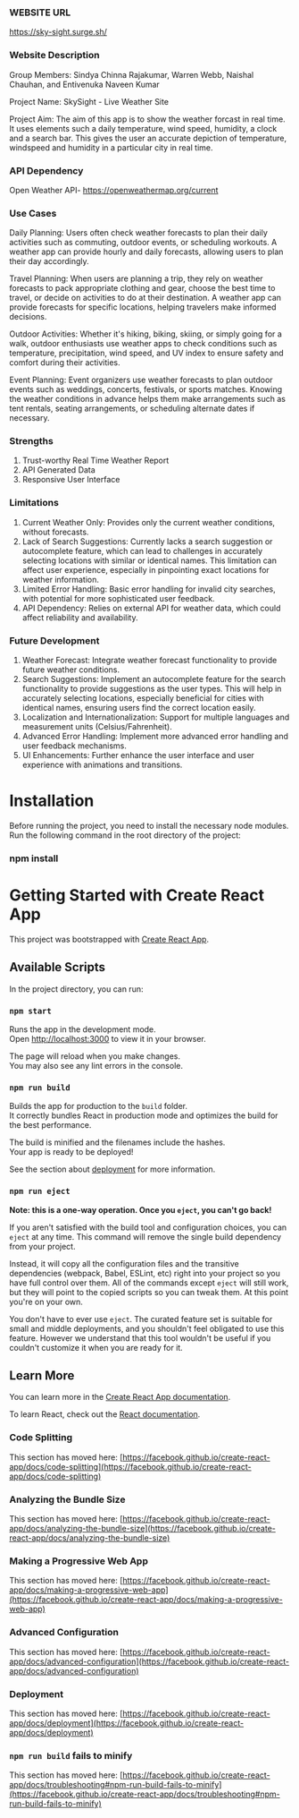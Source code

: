 ### WEBSITE URL

https://sky-sight.surge.sh/

### Website Description

Group Members: Sindya Chinna Rajakumar, Warren Webb, Naishal Chauhan, and Entivenuka Naveen Kumar

Project Name: SkySight - Live Weather Site

Project Aim: The aim of this app is to show the weather forcast in real time. It uses elements such a daily temperature, wind speed, humidity, a clock and a search bar. This gives the user an accurate depiction of temperature, windspeed and humidity in a particular city in real time.

### API Dependency

Open Weather API- https://openweathermap.org/current

### Use Cases

Daily Planning: Users often check weather forecasts to plan their daily activities such as commuting, outdoor events, or scheduling workouts. A weather app can provide hourly and daily forecasts, allowing users to plan their day accordingly.

Travel Planning: When users are planning a trip, they rely on weather forecasts to pack appropriate clothing and gear, choose the best time to travel, or decide on activities to do at their destination. A weather app can provide forecasts for specific locations, helping travelers make informed decisions.

Outdoor Activities: Whether it's hiking, biking, skiing, or simply going for a walk, outdoor enthusiasts use weather apps to check conditions such as temperature, precipitation, wind speed, and UV index to ensure safety and comfort during their activities.

Event Planning: Event organizers use weather forecasts to plan outdoor events such as weddings, concerts, festivals, or sports matches. Knowing the weather conditions in advance helps them make arrangements such as tent rentals, seating arrangements, or scheduling alternate dates if necessary.

### Strengths

1. Trust-worthy Real Time Weather Report
2. API Generated Data
3. Responsive User Interface


### Limitations
1. Current Weather Only: Provides only the current weather conditions, without forecasts.
2. Lack of Search Suggestions: Currently lacks a search suggestion or autocomplete feature, which can lead to challenges in accurately selecting locations with similar or identical names. This limitation can affect user experience, especially in pinpointing exact locations for weather information.
3. Limited Error Handling: Basic error handling for invalid city searches, with potential for more sophisticated user feedback.
4. API Dependency: Relies on external API for weather data, which could affect reliability and availability.


### Future Development

1. Weather Forecast: Integrate weather forecast functionality to provide future weather conditions.
2. Search Suggestions: Implement an autocomplete feature for the search functionality to provide suggestions as the user types. This will help in accurately selecting locations, especially beneficial for cities with identical names, ensuring users find the correct location easily.
3. Localization and Internationalization: Support for multiple languages and measurement units (Celsius/Fahrenheit).
4. Advanced Error Handling: Implement more advanced error handling and user feedback mechanisms.
5. UI Enhancements: Further enhance the user interface and user experience with animations and transitions.

# Installation

Before running the project, you need to install the necessary node modules. Run the following command in the root directory of the project:

### npm install


# Getting Started with Create React App

This project was bootstrapped with [Create React App](https://github.com/facebook/create-react-app).

## Available Scripts

In the project directory, you can run:

### `npm start`

Runs the app in the development mode.\
Open [http://localhost:3000](http://localhost:3000) to view it in your browser.

The page will reload when you make changes.\
You may also see any lint errors in the console.

### `npm run build`

Builds the app for production to the `build` folder.\
It correctly bundles React in production mode and optimizes the build for the best performance.

The build is minified and the filenames include the hashes.\
Your app is ready to be deployed!

See the section about [deployment](https://facebook.github.io/create-react-app/docs/deployment) for more information.

### `npm run eject`

**Note: this is a one-way operation. Once you `eject`, you can't go back!**

If you aren't satisfied with the build tool and configuration choices, you can `eject` at any time. This command will remove the single build dependency from your project.

Instead, it will copy all the configuration files and the transitive dependencies (webpack, Babel, ESLint, etc) right into your project so you have full control over them. All of the commands except `eject` will still work, but they will point to the copied scripts so you can tweak them. At this point you're on your own.

You don't have to ever use `eject`. The curated feature set is suitable for small and middle deployments, and you shouldn't feel obligated to use this feature. However we understand that this tool wouldn't be useful if you couldn't customize it when you are ready for it.

## Learn More

You can learn more in the [Create React App documentation](https://facebook.github.io/create-react-app/docs/getting-started).

To learn React, check out the [React documentation](https://reactjs.org/).

### Code Splitting

This section has moved here: [https://facebook.github.io/create-react-app/docs/code-splitting](https://facebook.github.io/create-react-app/docs/code-splitting)

### Analyzing the Bundle Size

This section has moved here: [https://facebook.github.io/create-react-app/docs/analyzing-the-bundle-size](https://facebook.github.io/create-react-app/docs/analyzing-the-bundle-size)

### Making a Progressive Web App

This section has moved here: [https://facebook.github.io/create-react-app/docs/making-a-progressive-web-app](https://facebook.github.io/create-react-app/docs/making-a-progressive-web-app)

### Advanced Configuration

This section has moved here: [https://facebook.github.io/create-react-app/docs/advanced-configuration](https://facebook.github.io/create-react-app/docs/advanced-configuration)

### Deployment

This section has moved here: [https://facebook.github.io/create-react-app/docs/deployment](https://facebook.github.io/create-react-app/docs/deployment)

### `npm run build` fails to minify

This section has moved here: [https://facebook.github.io/create-react-app/docs/troubleshooting#npm-run-build-fails-to-minify](https://facebook.github.io/create-react-app/docs/troubleshooting#npm-run-build-fails-to-minify)




